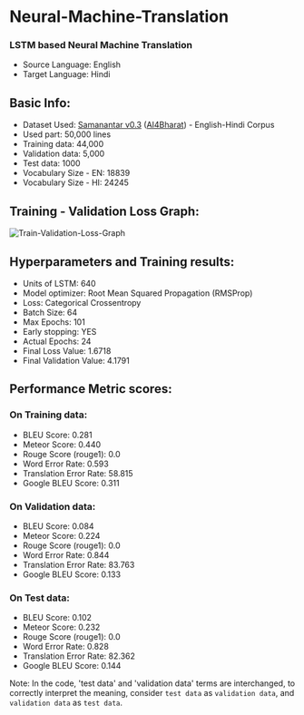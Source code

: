 # Neural-Machine-Translation
### LSTM based Neural Machine Translation
+ Source Language: English
+ Target Language: Hindi


Basic Info:
------------------------------------------------------
- Dataset Used: [Samanantar v0.3](https://www.kaggle.com/datasets/vinayakkuradia/samanantar-english-hindi-parallel-corpus) ([AI4Bharat](https://ai4bharat.iitm.ac.in/samanantar/)) - English-Hindi Corpus
- Used part: 50,000 lines
- Training data: 44,000
- Validation data: 5,000
- Test data: 1000
- Vocabulary Size - EN: 18839
- Vocabulary Size - HI: 24245


Training - Validation Loss Graph:
------------------------------------------------------
![Train-Validation-Loss-Graph](https://github.com/vinayakkuradia/Neural-Machine-Translation/assets/48391649/f12e0225-0580-4686-9d4c-47b515e28c94)


Hyperparameters and Training results:
------------------------------------------------------
- Units of LSTM: 640
- Model optimizer: Root Mean Squared Propagation (RMSProp)
- Loss: Categorical Crossentropy
- Batch Size: 64
- Max Epochs: 101
- Early stopping: YES
- Actual Epochs: 24
- Final Loss Value: 1.6718
- Final Validation Value: 4.1791


Performance Metric scores:
------------------------------------------------------
### On Training data: 
- BLEU Score: 0.281
- Meteor Score: 0.440
- Rouge Score (rouge1):  0.0
- Word Error Rate:  0.593
- Translation Error Rate: 58.815
- Google BLEU Score: 0.311

### On Validation data:
- BLEU Score:  0.084
- Meteor Score: 0.224
- Rouge Score (rouge1): 0.0
- Word Error Rate:  0.844
- Translation Error Rate: 83.763
- Google BLEU Score: 0.133

### On Test data:
- BLEU Score: 0.102
- Meteor Score: 0.232
- Rouge Score (rouge1): 0.0
- Word Error Rate:  0.828
- Translation Error Rate: 82.362
- Google BLEU Score: 0.144

Note: In the code, 'test data' and 'validation data' terms are interchanged, to correctly interpret the meaning, consider `test data` as `validation data`, and `validation data` as `test data`.
